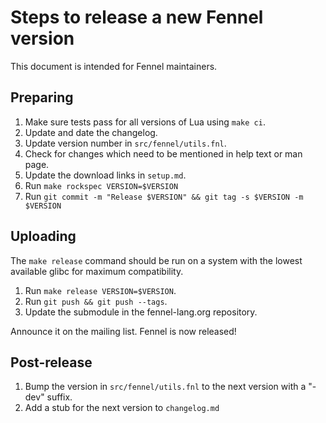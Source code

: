 # Steps to release a new Fennel version

This document is intended for Fennel maintainers.

## Preparing

1. Make sure tests pass for all versions of Lua using `make ci`.
2. Update and date the changelog.
3. Update version number in `src/fennel/utils.fnl`.
4. Check for changes which need to be mentioned in help text or man page.
5. Update the download links in `setup.md`.
6. Run `make rockspec VERSION=$VERSION`
7. Run `git commit -m "Release $VERSION" && git tag -s $VERSION -m $VERSION`

## Uploading

The `make release` command should be run on a system with the lowest
available glibc for maximum compatibility.

1. Run `make release VERSION=$VERSION`.
2. Run `git push && git push --tags`.
3. Update the submodule in the fennel-lang.org repository.

Announce it on the mailing list. Fennel is now released!

## Post-release

1. Bump the version in `src/fennel/utils.fnl` to the next version with a "-dev" suffix.
2. Add a stub for the next version to `changelog.md`
